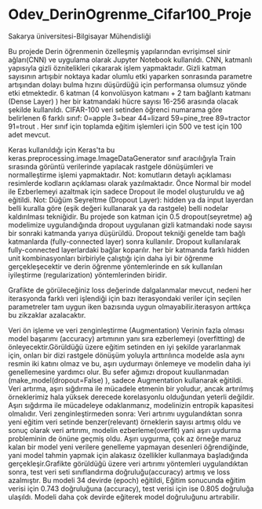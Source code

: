 # Odev_DerinOgrenme_Cifar100_Proje
Sakarya üniversitesi-Bilgisayar Mühendisliği

Bu projede Derin öğrenmenin özelleşmiş yapılarından evrişimsel sinir ağları(CNN) ve uygulama olarak Jupyter Notebook kullanıldı. CNN, katmanlı yapısıyla gizli öznitelikleri çıkararak işlem yapmaktadır. Gizli katman sayısının artışıbir noktaya kadar olumlu etki yaparken sonrasında parametre artışından dolayı bulma hızını düşürdüğü için performansa olumsuz yönde etki etmektedir. 6 katman (4 konvolüsyon katmanı + 2 tam bağlantı katmanı (Dense Layer) ) her bir katmandaki hücre sayısı 16-256 arasında olacak şekilde kullanıldı. CIFAR-100 veri setinden öğrenci numarama göre belirlenen 6 farklı sınıf: 0=apple 3=bear 44=lizard 59=pine_tree 89=tractor 91=trout . Her sınıf için toplamda eğitim işlemleri için 500 ve test için 100 adet mevcut.

Keras kullanıldığı için Keras'ta bu keras.preprocessing.image.ImageDataGenerator sınıf aracılığıyla Train sırasında görüntü verilerinde yapılacak rastgele dönüşümleri ve normalleştirme işlemi yapmaktadır. Not: komutların detaylı açıklaması resimlerde kodların açıklaması olarak yazılmaktadır.
Önce Normal bir model ile Ezberlemeyi azaltmak için sadece Dropout ile model oluşturuldu ve ağ eğitildi.
Not: Düğüm Seyreltme (Dropout Layer): hidden ya da input layerdan belli kuralla göre (eşik değeri kullanarak ya da rastgele) belli nodelar kaldırılması tekniğidir. Bu projede son katman için 0.5 dropout(seyretme) ağ modelimize uygulandığında dropout uygulanan gizli katmandaki node sayısı bir sonraki katmanda yarıya düşürüldü. Dropout tekniği genelde tam bağlı katmanlarda (fully-connected layer) sonra kullanılır. Dropout kullanılarak fully-connected layerlardaki bağlar koparılır. her bir katmanda farklı hidden unit kombinasyonları birbiriyle çalıştığı için daha iyi bir öğrenme gerçekleşecektir ve derin öğrenme yöntemlerinde en sık kullanılan iyileştirme (regularization) yöntemlerinden biridir.

Grafikte de görüleceğiniz loss değerinde dalgalanmalar mevcut, nedeni her iterasyonda farklı veri işlendiği için bazı iterasyondaki veriler için seçilen parametreler tam uygun iken bazısında uygun olmayabilir.iterasyon arttıkça bu zikzaklar azalacaktır. 

Veri ön işleme ve veri zenginleştirme (Augmentation)
Verinin fazla olması model başarımı (accuracy) artımının yanı sıra ezberlemeyi (overfitting) de önleyecektir.Görüldüğü üzere eğitim setinden en iyi şekilde yararlanmak için, onları bir dizi rastgele dönüşüm yoluyla arttırılınca modelde asla aynı resmin iki katını olmaz ve bu, aşırı uydurmayı önlemeye ve modelin daha iyi genellemesine yardımcı olur. Bu sefer ağımızı dropout kuullanmadan (make_model(dropout=False) ), sadece Augmentation kullanarak eğitildi. Veri artırma, aşırı sığdırma ile mücadele etmenin bir yoludur, ancak artırılmış örneklerimiz hala yüksek derecede korelasyonlu olduğundan yeterli değildir. Aşırı sığdırma ile mücadeleye odaklanmanız, modelinizin entropik kapasitesi olmalıdır.
Veri zenginleştirmeden sonra: Veri artırımı uygulandıktan sonra yeni eğitim veri setinde benzer(relevant) örneklerin sayısı artmış oldu ve sonuç olarak veri artırımı, modelin ezberleme(overfit) yani aşırı uydurma probleminin de önüne geçmiş oldu. Aşırı uygurma, çok az örneğe maruz kalan bir model yeni verilere genelleme yapmayan desenleri öğrendiğinde, yani model tahmin yapmak için alakasız özellikler kullanmaya başladığında gerçekleşir.Grafikte görüldüğü üzere veri artırımı yöntemleri uygulandıktan sonra, test veri seti sınıflandırma doğruluğu(accuracy) artmış ve loss azalmıştır.
 Bu modeli 34 devirde (epoch) eğitildi, Eğitim sonucunda eğitim verisi için 0.743  doğruluğuna (accuracy), test verisi için ise 0.805 doğruluğa ulaşıldı. Modeli daha çok devirde eğiterek model doğruluğunu artırabilir. 



